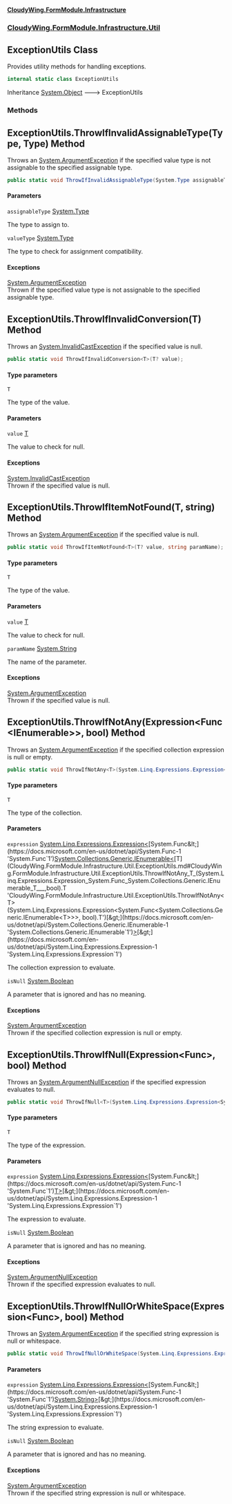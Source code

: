 #### [CloudyWing.FormModule.Infrastructure](index.md 'index')
### [CloudyWing.FormModule.Infrastructure.Util](CloudyWing.FormModule.Infrastructure.Util.md 'CloudyWing.FormModule.Infrastructure.Util')

## ExceptionUtils Class

Provides utility methods for handling exceptions.

```csharp
internal static class ExceptionUtils
```

Inheritance [System.Object](https://docs.microsoft.com/en-us/dotnet/api/System.Object 'System.Object') &#129106; ExceptionUtils
### Methods

<a name='CloudyWing.FormModule.Infrastructure.Util.ExceptionUtils.ThrowIfInvalidAssignableType(System.Type,System.Type)'></a>

## ExceptionUtils.ThrowIfInvalidAssignableType(Type, Type) Method

Throws an [System.ArgumentException](https://docs.microsoft.com/en-us/dotnet/api/System.ArgumentException 'System.ArgumentException') if the specified value type is not assignable to the specified assignable type.

```csharp
public static void ThrowIfInvalidAssignableType(System.Type assignableType, System.Type? valueType);
```
#### Parameters

<a name='CloudyWing.FormModule.Infrastructure.Util.ExceptionUtils.ThrowIfInvalidAssignableType(System.Type,System.Type).assignableType'></a>

`assignableType` [System.Type](https://docs.microsoft.com/en-us/dotnet/api/System.Type 'System.Type')

The type to assign to.

<a name='CloudyWing.FormModule.Infrastructure.Util.ExceptionUtils.ThrowIfInvalidAssignableType(System.Type,System.Type).valueType'></a>

`valueType` [System.Type](https://docs.microsoft.com/en-us/dotnet/api/System.Type 'System.Type')

The type to check for assignment compatibility.

#### Exceptions

[System.ArgumentException](https://docs.microsoft.com/en-us/dotnet/api/System.ArgumentException 'System.ArgumentException')  
Thrown if the specified value type is not assignable to the specified assignable type.

<a name='CloudyWing.FormModule.Infrastructure.Util.ExceptionUtils.ThrowIfInvalidConversion_T_(T)'></a>

## ExceptionUtils.ThrowIfInvalidConversion<T>(T) Method

Throws an [System.InvalidCastException](https://docs.microsoft.com/en-us/dotnet/api/System.InvalidCastException 'System.InvalidCastException') if the specified value is null.

```csharp
public static void ThrowIfInvalidConversion<T>(T? value);
```
#### Type parameters

<a name='CloudyWing.FormModule.Infrastructure.Util.ExceptionUtils.ThrowIfInvalidConversion_T_(T).T'></a>

`T`

The type of the value.
#### Parameters

<a name='CloudyWing.FormModule.Infrastructure.Util.ExceptionUtils.ThrowIfInvalidConversion_T_(T).value'></a>

`value` [T](CloudyWing.FormModule.Infrastructure.Util.ExceptionUtils.md#CloudyWing.FormModule.Infrastructure.Util.ExceptionUtils.ThrowIfInvalidConversion_T_(T).T 'CloudyWing.FormModule.Infrastructure.Util.ExceptionUtils.ThrowIfInvalidConversion<T>(T).T')

The value to check for null.

#### Exceptions

[System.InvalidCastException](https://docs.microsoft.com/en-us/dotnet/api/System.InvalidCastException 'System.InvalidCastException')  
Thrown if the specified value is null.

<a name='CloudyWing.FormModule.Infrastructure.Util.ExceptionUtils.ThrowIfItemNotFound_T_(T,string)'></a>

## ExceptionUtils.ThrowIfItemNotFound<T>(T, string) Method

Throws an [System.ArgumentException](https://docs.microsoft.com/en-us/dotnet/api/System.ArgumentException 'System.ArgumentException') if the specified value is null.

```csharp
public static void ThrowIfItemNotFound<T>(T? value, string paramName);
```
#### Type parameters

<a name='CloudyWing.FormModule.Infrastructure.Util.ExceptionUtils.ThrowIfItemNotFound_T_(T,string).T'></a>

`T`

The type of the value.
#### Parameters

<a name='CloudyWing.FormModule.Infrastructure.Util.ExceptionUtils.ThrowIfItemNotFound_T_(T,string).value'></a>

`value` [T](CloudyWing.FormModule.Infrastructure.Util.ExceptionUtils.md#CloudyWing.FormModule.Infrastructure.Util.ExceptionUtils.ThrowIfItemNotFound_T_(T,string).T 'CloudyWing.FormModule.Infrastructure.Util.ExceptionUtils.ThrowIfItemNotFound<T>(T, string).T')

The value to check for null.

<a name='CloudyWing.FormModule.Infrastructure.Util.ExceptionUtils.ThrowIfItemNotFound_T_(T,string).paramName'></a>

`paramName` [System.String](https://docs.microsoft.com/en-us/dotnet/api/System.String 'System.String')

The name of the parameter.

#### Exceptions

[System.ArgumentException](https://docs.microsoft.com/en-us/dotnet/api/System.ArgumentException 'System.ArgumentException')  
Thrown if the specified value is null.

<a name='CloudyWing.FormModule.Infrastructure.Util.ExceptionUtils.ThrowIfNotAny_T_(System.Linq.Expressions.Expression_System.Func_System.Collections.Generic.IEnumerable_T___,bool)'></a>

## ExceptionUtils.ThrowIfNotAny<T>(Expression<Func<IEnumerable<T>>>, bool) Method

Throws an [System.ArgumentException](https://docs.microsoft.com/en-us/dotnet/api/System.ArgumentException 'System.ArgumentException') if the specified collection expression is null or empty.

```csharp
public static void ThrowIfNotAny<T>(System.Linq.Expressions.Expression<System.Func<System.Collections.Generic.IEnumerable<T>>> expression, bool isNull=true);
```
#### Type parameters

<a name='CloudyWing.FormModule.Infrastructure.Util.ExceptionUtils.ThrowIfNotAny_T_(System.Linq.Expressions.Expression_System.Func_System.Collections.Generic.IEnumerable_T___,bool).T'></a>

`T`

The type of the collection.
#### Parameters

<a name='CloudyWing.FormModule.Infrastructure.Util.ExceptionUtils.ThrowIfNotAny_T_(System.Linq.Expressions.Expression_System.Func_System.Collections.Generic.IEnumerable_T___,bool).expression'></a>

`expression` [System.Linq.Expressions.Expression&lt;](https://docs.microsoft.com/en-us/dotnet/api/System.Linq.Expressions.Expression-1 'System.Linq.Expressions.Expression`1')[System.Func&lt;](https://docs.microsoft.com/en-us/dotnet/api/System.Func-1 'System.Func`1')[System.Collections.Generic.IEnumerable&lt;](https://docs.microsoft.com/en-us/dotnet/api/System.Collections.Generic.IEnumerable-1 'System.Collections.Generic.IEnumerable`1')[T](CloudyWing.FormModule.Infrastructure.Util.ExceptionUtils.md#CloudyWing.FormModule.Infrastructure.Util.ExceptionUtils.ThrowIfNotAny_T_(System.Linq.Expressions.Expression_System.Func_System.Collections.Generic.IEnumerable_T___,bool).T 'CloudyWing.FormModule.Infrastructure.Util.ExceptionUtils.ThrowIfNotAny<T>(System.Linq.Expressions.Expression<System.Func<System.Collections.Generic.IEnumerable<T>>>, bool).T')[&gt;](https://docs.microsoft.com/en-us/dotnet/api/System.Collections.Generic.IEnumerable-1 'System.Collections.Generic.IEnumerable`1')[&gt;](https://docs.microsoft.com/en-us/dotnet/api/System.Func-1 'System.Func`1')[&gt;](https://docs.microsoft.com/en-us/dotnet/api/System.Linq.Expressions.Expression-1 'System.Linq.Expressions.Expression`1')

The collection expression to evaluate.

<a name='CloudyWing.FormModule.Infrastructure.Util.ExceptionUtils.ThrowIfNotAny_T_(System.Linq.Expressions.Expression_System.Func_System.Collections.Generic.IEnumerable_T___,bool).isNull'></a>

`isNull` [System.Boolean](https://docs.microsoft.com/en-us/dotnet/api/System.Boolean 'System.Boolean')

A parameter that is ignored and has no meaning.

#### Exceptions

[System.ArgumentException](https://docs.microsoft.com/en-us/dotnet/api/System.ArgumentException 'System.ArgumentException')  
Thrown if the specified collection expression is null or empty.

<a name='CloudyWing.FormModule.Infrastructure.Util.ExceptionUtils.ThrowIfNull_T_(System.Linq.Expressions.Expression_System.Func_T__,bool)'></a>

## ExceptionUtils.ThrowIfNull<T>(Expression<Func<T>>, bool) Method

Throws an [System.ArgumentNullException](https://docs.microsoft.com/en-us/dotnet/api/System.ArgumentNullException 'System.ArgumentNullException') if the specified expression evaluates to null.

```csharp
public static void ThrowIfNull<T>(System.Linq.Expressions.Expression<System.Func<T>> expression, bool isNull=true);
```
#### Type parameters

<a name='CloudyWing.FormModule.Infrastructure.Util.ExceptionUtils.ThrowIfNull_T_(System.Linq.Expressions.Expression_System.Func_T__,bool).T'></a>

`T`

The type of the expression.
#### Parameters

<a name='CloudyWing.FormModule.Infrastructure.Util.ExceptionUtils.ThrowIfNull_T_(System.Linq.Expressions.Expression_System.Func_T__,bool).expression'></a>

`expression` [System.Linq.Expressions.Expression&lt;](https://docs.microsoft.com/en-us/dotnet/api/System.Linq.Expressions.Expression-1 'System.Linq.Expressions.Expression`1')[System.Func&lt;](https://docs.microsoft.com/en-us/dotnet/api/System.Func-1 'System.Func`1')[T](CloudyWing.FormModule.Infrastructure.Util.ExceptionUtils.md#CloudyWing.FormModule.Infrastructure.Util.ExceptionUtils.ThrowIfNull_T_(System.Linq.Expressions.Expression_System.Func_T__,bool).T 'CloudyWing.FormModule.Infrastructure.Util.ExceptionUtils.ThrowIfNull<T>(System.Linq.Expressions.Expression<System.Func<T>>, bool).T')[&gt;](https://docs.microsoft.com/en-us/dotnet/api/System.Func-1 'System.Func`1')[&gt;](https://docs.microsoft.com/en-us/dotnet/api/System.Linq.Expressions.Expression-1 'System.Linq.Expressions.Expression`1')

The expression to evaluate.

<a name='CloudyWing.FormModule.Infrastructure.Util.ExceptionUtils.ThrowIfNull_T_(System.Linq.Expressions.Expression_System.Func_T__,bool).isNull'></a>

`isNull` [System.Boolean](https://docs.microsoft.com/en-us/dotnet/api/System.Boolean 'System.Boolean')

A parameter that is ignored and has no meaning.

#### Exceptions

[System.ArgumentNullException](https://docs.microsoft.com/en-us/dotnet/api/System.ArgumentNullException 'System.ArgumentNullException')  
Thrown if the specified expression evaluates to null.

<a name='CloudyWing.FormModule.Infrastructure.Util.ExceptionUtils.ThrowIfNullOrWhiteSpace(System.Linq.Expressions.Expression_System.Func_string__,bool)'></a>

## ExceptionUtils.ThrowIfNullOrWhiteSpace(Expression<Func<string>>, bool) Method

Throws an [System.ArgumentException](https://docs.microsoft.com/en-us/dotnet/api/System.ArgumentException 'System.ArgumentException') if the specified string expression is null or whitespace.

```csharp
public static void ThrowIfNullOrWhiteSpace(System.Linq.Expressions.Expression<System.Func<string?>> expression, bool isNull=true);
```
#### Parameters

<a name='CloudyWing.FormModule.Infrastructure.Util.ExceptionUtils.ThrowIfNullOrWhiteSpace(System.Linq.Expressions.Expression_System.Func_string__,bool).expression'></a>

`expression` [System.Linq.Expressions.Expression&lt;](https://docs.microsoft.com/en-us/dotnet/api/System.Linq.Expressions.Expression-1 'System.Linq.Expressions.Expression`1')[System.Func&lt;](https://docs.microsoft.com/en-us/dotnet/api/System.Func-1 'System.Func`1')[System.String](https://docs.microsoft.com/en-us/dotnet/api/System.String 'System.String')[&gt;](https://docs.microsoft.com/en-us/dotnet/api/System.Func-1 'System.Func`1')[&gt;](https://docs.microsoft.com/en-us/dotnet/api/System.Linq.Expressions.Expression-1 'System.Linq.Expressions.Expression`1')

The string expression to evaluate.

<a name='CloudyWing.FormModule.Infrastructure.Util.ExceptionUtils.ThrowIfNullOrWhiteSpace(System.Linq.Expressions.Expression_System.Func_string__,bool).isNull'></a>

`isNull` [System.Boolean](https://docs.microsoft.com/en-us/dotnet/api/System.Boolean 'System.Boolean')

A parameter that is ignored and has no meaning.

#### Exceptions

[System.ArgumentException](https://docs.microsoft.com/en-us/dotnet/api/System.ArgumentException 'System.ArgumentException')  
Thrown if the specified string expression is null or whitespace.